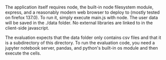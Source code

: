 The application itself requires node, the built-in node filesystem module, express, and a reasonably modern web browser to deploy to (mostly tested on firefox 137.0). To run it, simply execute main.js with node. The user  data will be saved in the ./data folder. No external libraries are linked to in the client-side javascript.

The evaluation expects that the data folder only contains csv files and that it is a subdirectory of this directory. To run the evaluation code, you need a jupyter notebook server, pandas, and python's built-in os module and then execute the cells.